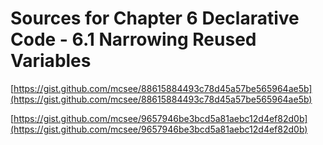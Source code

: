 # Sources for Chapter 6 Declarative Code - 6.1 Narrowing Reused Variables


[https://gist.github.com/mcsee/88615884493c78d45a57be565964ae5b](https://gist.github.com/mcsee/88615884493c78d45a57be565964ae5b)

[https://gist.github.com/mcsee/9657946be3bcd5a81aebc12d4ef82d0b](https://gist.github.com/mcsee/9657946be3bcd5a81aebc12d4ef82d0b)